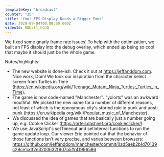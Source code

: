 ```yaml
---
templateKey: 'broadcast'
counter: "35"
title: 'Your FPS Display Needs a Bigger Font'
date: 2020-09-04T00:00:00.000Z
videoId: RObctl_kGJQ
---
```


We fixed some gnarly frame rate issues! To help with the optimization, we built an FPS display into the debug overlay, which ended up being so cool that maybe it should just be the whole game.

Notes/highlights:

- The new website is done-ish. Check it out at https://jeffanddom.com. Nice work, Dom! We took our inspiration from the character select screen from Turtles in Time (https://en.wikipedia.org/wiki/Teenage_Mutant_Ninja_Turtles:_Turtles_in_Time).
- The game is now code-named "Manchester". "yolorts" was an awkward mouthful. We picked the new name for a number of different reasons, not least of which is the eponymous city's storied role in punk and post-punk (https://en.wikipedia.org/wiki/Popular_music_of_Manchester).
- We discussed the idea of games that are basically just a number going up, e.g. Cookie Clicker (https://orteil.dashnet.org/cookieclicker/).
- We use JavaScript's setTimeout and setInterval functions to run the game update loop. Our viewer Eric pointed out that the behavior of those functions isn't very precise, and varies between browsers: https://github.com/jeffanddom/manchester/commit/0ad5aeb2b1d70139c29ce1cdf2e3200632f907b5#r41996586